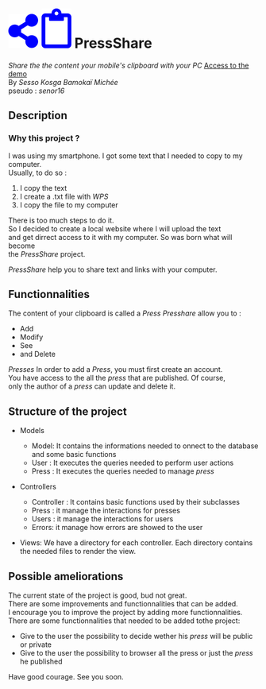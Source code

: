 # ![Logo PressShare](svg/share-alt.svg) ![Logo PressShare](svg/clipboard.svg) PressShare
*Share the the content your mobile's clipboard with your PC* [Access to the demo](https://pressshare.000webhost.com)  
By *Sesso Kosga Bamokaï Michée*  
pseudo : *senor16*
  

## Description
### Why this project ?
I was using my smartphone. I got some text that I needed to copy to  my computer.  
Usually, to do so :
1. I copy the text
2. I create a .txt file with *WPS*
3. I copy the file to my computer  

There is too much steps to do it.   
So I decided to create a local website where I will upload the text  
and get dirrect access to it with my computer. So was born what will become  
the *PressShare* project.  
    
*PressShare* help you to share text and links with your computer. 

## Functionnalities
The content of your clipboard is called a *Press*
*Presshare* allow you to :
- Add
- Modify
- See
- and Delete  

*Presses* 
In order to add a *Press*, you must first create an account.  
You have access to the all the *press* that are published. Of course,  
only the author of a *press* can update and delete it.
    

## Structure of the project

* Models
    - Model: It contains the informations needed to onnect to the database  
     and some basic functions   
    - User : It executes the queries needed to perform user actions  
    - Press : It executes the queries needed to manage *press*

* Controllers
    - Controller : It contains basic functions used by their subclasses
    - Press : it manage the interactions for presses
    - Users : it manage the interactions for users
    - Errors: it manage how errors are showed to the user
* Views:
    We have a directory for each controller. Each directory contains   
    the needed files to render the view. 

## Possible ameliorations
The current state of the project is good, bud not great.  
There are some improvements and functionnalities that can be added.  
I encourage you to improve the project by adding more functionnalities.  
There are some functionnalities that needed to be added tothe project:
* Give to the user the possibility to decide wether his *press* will be public or private
* Give to the user the possibility to browser all the press or just the *press* he published 

Have good courage. See you soon.